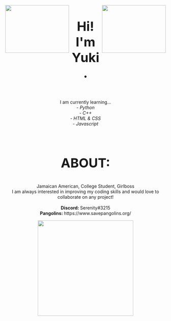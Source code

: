 <p align="center">
  <img 
    height = "150"
    width = "200"
    align = "left"
    src="https://user-images.githubusercontent.com/87384289/171555313-761d2559-d7b1-4086-b69f-129c05902f80.png"
  >
  <img 
    align = "right"
    width="200"
    height="150"
    src="https://user-images.githubusercontent.com/87384289/171555313-761d2559-d7b1-4086-b69f-129c05902f80.png"
  >
</p>
  <body>
    <h1 style="font-size:40px;" align = "center"><strong>Hi! I'm Yuki.</strong></h1><br>
    <p align = "center">
      I am currently learning... <br>
      <em>- Python </em><br>
        <em>- C++ </em><br>
        <em>- HTML & CSS </em><br>
        <em>- Javascript </em><br>
      <br>
      <br>
    </p>
    <h3 style="font-size:40px;" align = "center"><strong>ABOUT:</strong><br></h3>
    <p align = "center">
      Jamaican American, College Student, Girlboss<br>
      I am always interested in improving my coding skills and would love to collaborate on any project!<br><br>
      <strong>Discord: </strong>Serenity#3215<br>
      <strong>Pangolins: </strong>https://www.savepangolins.org/
    </p>
  </body>
    <p align = "center">
      <img
        width = "300"
        height = "300"
        src="https://user-images.githubusercontent.com/87384289/171032199-887293fc-026e-46e3-b41e-6da79ee30eda.png"
      >
    </p>
<!---
https://user-images.githubusercontent.com/87384289/171029453-aa165f58-3262-4a71-9691-e4ce37c853c6.png
yukimizu0/yukimizu0 is a ✨ special ✨ repository because its `README.md` (this file) appears on your GitHub profile.
You can click the Preview link to take a look at your changes.
--->

